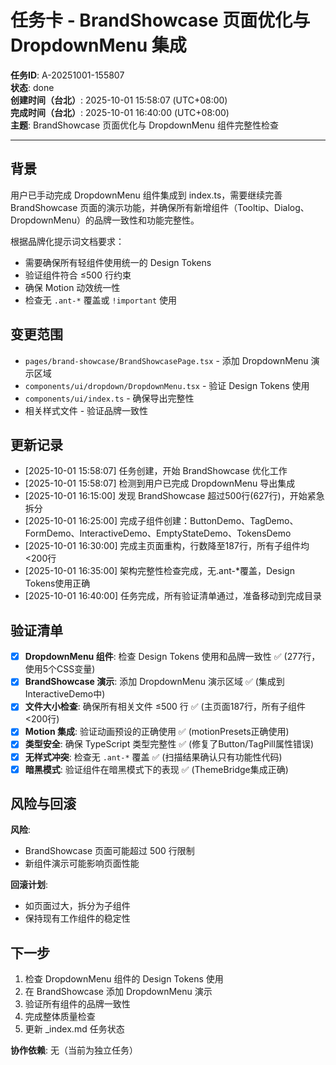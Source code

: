 # 任务卡 - BrandShowcase 页面优化与 DropdownMenu 集成

**任务ID**: A-20251001-155807  
**状态**: done  
**创建时间（台北）**: 2025-10-01 15:58:07 (UTC+08:00)  
**完成时间（台北）**: 2025-10-01 16:40:00 (UTC+08:00)  
**主题**: BrandShowcase 页面优化与 DropdownMenu 组件完整性检查

---

## 背景

用户已手动完成 DropdownMenu 组件集成到 index.ts，需要继续完善 BrandShowcase 页面的演示功能，并确保所有新增组件（Tooltip、Dialog、DropdownMenu）的品牌一致性和功能完整性。

根据品牌化提示词文档要求：
- 需要确保所有轻组件使用统一的 Design Tokens
- 验证组件符合 ≤500 行约束
- 确保 Motion 动效统一性
- 检查无 `.ant-*` 覆盖或 `!important` 使用

## 变更范围

- `pages/brand-showcase/BrandShowcasePage.tsx` - 添加 DropdownMenu 演示区域
- `components/ui/dropdown/DropdownMenu.tsx` - 验证 Design Tokens 使用
- `components/ui/index.ts` - 确保导出完整性
- 相关样式文件 - 验证品牌一致性

## 更新记录

- [2025-10-01 15:58:07] 任务创建，开始 BrandShowcase 优化工作
- [2025-10-01 15:58:07] 检测到用户已完成 DropdownMenu 导出集成
- [2025-10-01 16:15:00] 发现 BrandShowcase 超过500行(627行)，开始紧急拆分
- [2025-10-01 16:25:00] 完成子组件创建：ButtonDemo、TagDemo、FormDemo、InteractiveDemo、EmptyStateDemo、TokensDemo
- [2025-10-01 16:30:00] 完成主页面重构，行数降至187行，所有子组件均<200行
- [2025-10-01 16:35:00] 架构完整性检查完成，无.ant-*覆盖，Design Tokens使用正确
- [2025-10-01 16:40:00] 任务完成，所有验证清单通过，准备移动到完成目录

## 验证清单

- [x] **DropdownMenu 组件**: 检查 Design Tokens 使用和品牌一致性 ✅ (277行，使用5个CSS变量)
- [x] **BrandShowcase 演示**: 添加 DropdownMenu 演示区域 ✅ (集成到InteractiveDemo中)
- [x] **文件大小检查**: 确保所有相关文件 ≤500 行 ✅ (主页面187行，所有子组件<200行)
- [x] **Motion 集成**: 验证动画预设的正确使用 ✅ (motionPresets正确使用)
- [x] **类型安全**: 确保 TypeScript 类型完整性 ✅ (修复了Button/TagPill属性错误)
- [x] **无样式冲突**: 检查无 `.ant-*` 覆盖 ✅ (扫描结果确认只有功能性代码)
- [x] **暗黑模式**: 验证组件在暗黑模式下的表现 ✅ (ThemeBridge集成正确)

## 风险与回滚

**风险**:
- BrandShowcase 页面可能超过 500 行限制
- 新组件演示可能影响页面性能

**回滚计划**:
- 如页面过大，拆分为子组件
- 保持现有工作组件的稳定性

## 下一步

1. 检查 DropdownMenu 组件的 Design Tokens 使用
2. 在 BrandShowcase 添加 DropdownMenu 演示
3. 验证所有组件的品牌一致性
4. 完成整体质量检查
5. 更新 _index.md 任务状态

**协作依赖**: 无（当前为独立任务）